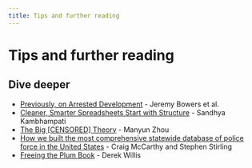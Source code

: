 ```yaml
---
title: Tips and further reading
---
```


# Tips and further reading

## Dive deeper

* [Previously, on Arrested Development](https://apps.npr.org/arrested-development/) - Jeremy Bowers et al.
* [Cleaner, Smarter Spreadsheets Start with Structure](https://source.opennews.org/articles/building-cleaner-smarter-spreadsheets/) - Sandhya Kambhampati
* [The Big [CENSORED] Theory](https://pudding.cool/2022/08/censorship/) - Manyun Zhou
* [How we built the most comprehensive statewide database of police force in the United States](https://www.nj.com/news/2018/11/how_we_built_the_most_comprehensive_statewide_database_of_police_force_in_the_us.html) - Craig McCarthy and Stephen Stirling
* [Freeing the Plum Book](https://source.opennews.org/articles/freeing-plum-book/) - Derek Willis

